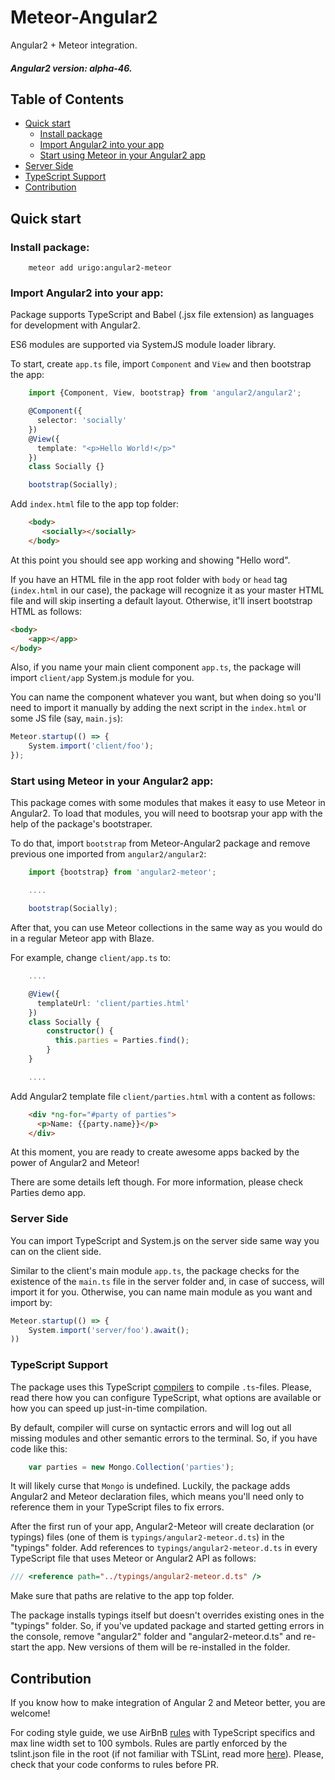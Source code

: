 # Meteor-Angular2
Angular2 + Meteor integration.

##### Angular2 version: alpha-46.

## Table of Contents
* [Quick start](#quick-start)
    * [Install package](#install-package)
    * [Import Angular2 into your app](#import-angular2-into-your-app)
    * [Start using Meteor in your Angular2 app](#start-using-meteor-in-your-angular2-app)
* [Server Side](#server-side)
* [TypeScript Support](#typescript-support)
* [Contribution](#contribution)

## Quick start

### Install package:
````
    meteor add urigo:angular2-meteor
````

### Import Angular2 into your app:
Package supports TypeScript and Babel (.jsx file extension) as languages for development with Angular2.

ES6 modules are supported via SystemJS module loader library.

To start, create `app.ts` file, import `Component` and `View` and then bootstrap the app:
````ts
    import {Component, View, bootstrap} from 'angular2/angular2';

    @Component({
      selector: 'socially'
    })
    @View({
      template: "<p>Hello World!</p>"
    })
    class Socially {}

    bootstrap(Socially);
````

Add `index.html` file to the app top folder:
````html
    <body>
       <socially></socially>
    </body>
````
At this point you should see app working and showing "Hello word".

If you have an HTML file in the app root folder with `body` or `head` tag (`index.html` in our case), the package will recognize it as your master HTML file and will skip inserting a default layout. Otherwise, it'll insert bootstrap HTML as follows:
````html
<body>
    <app></app>
</body>
````
Also, if you name your main client component `app.ts`, the package will import `client/app` System.js module for you.

You can name the component whatever you want, but when doing so you'll need to import it manually by adding the next script in the `index.html` or some JS file (say, `main.js`):
````js
Meteor.startup(() => {
    System.import('client/foo');
});
````

### Start using Meteor in your Angular2 app:
This package comes with some modules that makes it easy to use Meteor in Angular2.
To load that modules, you will need to bootsrap your app with the help of the package's bootstraper.

To do that, import `bootstrap` from Meteor-Angular2 package and remove previous one imported from `angular2/angular2`:

````ts
    import {bootstrap} from 'angular2-meteor';

    ....

    bootstrap(Socially);
````

After that, you can use Meteor collections in the same way as you would do in a regular Meteor app with Blaze.

For example, change `client/app.ts` to:
````ts
    ....

    @View({
      templateUrl: 'client/parties.html'
    })
    class Socially {
        constructor() {
          this.parties = Parties.find();
        }
    }

    ....
````

Add Angular2 template file `client/parties.html` with a content as follows:
````html
    <div *ng-for="#party of parties">
      <p>Name: {{party.name}}</p>
    </div>
````

At this moment, you are ready to create awesome apps backed by the power of Angular2 and Meteor!

There are some details left though.
For more information, please check Parties demo app.

### Server Side
You can import TypeScript and System.js on the server side same way you can on the client side.

Similar to the client's main module `app.ts`, the package checks for the existence of the `main.ts` file in the server folder and, in case of success, will import it for you. Otherwise, you can name main module as you want and import by:
````ts
Meteor.startup(() => {
    System.import('server/foo').await();
))
````

### TypeScript Support
The package uses this TypeScript [compilers](https://github.com/barbatus/ts-compilers) to compile `.ts`-files. Please, read there how you can configure TypeScript, what options are available or how you can speed up just-in-time compilation.

By default, compiler will curse on syntactic errors and will log out all missing modules and other semantic errors to the terminal.
So, if you have code like this:
````ts
    var parties = new Mongo.Collection('parties');
````
It will likely curse that `Mongo` is undefined. Luckily, the package adds Angular2 and Meteor declaration files, which means you'll need only to reference them in your TypeScript files to fix errors.

After the first run of your app, Angular2-Meteor will create declaration (or typings) files (one of them is `typings/angular2-meteor.d.ts`) in the "typings" folder. Add references to `typings/angular2-meteor.d.ts` in every TypeScript file that uses Meteor or Angular2 API as follows:
````ts
/// <reference path="../typings/angular2-meteor.d.ts" />
````
Make sure that paths are relative to the app top folder.

The package installs typings itself but doesn't overrides existing ones in the "typings" folder. So, if you've 
updated package and started getting errors in the console, remove "angular2" folder and "angular2-meteor.d.ts" and re-start the app. New versions of them will be re-installed in the folder.

## Contribution
If you know how to make integration of Angular 2 and Meteor better, you are welcome!

For coding style guide, we use AirBnB [rules](https://github.com/airbnb/javascript) with TypeScript specifics and max line width set to 100 symbols. Rules are partly enforced by the tslint.json file in the root (if not familiar with TSLint, read more [here](https://github.com/palantir/tslint)). Please, check that your code conforms to rules before PR.


